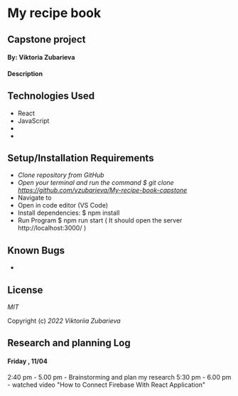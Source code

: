 # My recipe book

## Capstone project

#### By: Viktoria Zubarieva

#### Description

<!-- ![project-screenshot](src/img/diagram.png) -->

## Technologies Used

- React
- JavaScript
-
-

## Setup/Installation Requirements

- _Clone repository from GitHub_
- _Open your terminal and run the command $ git clone https://github.com/vzubarieva/My-recipe-book-capstone_
- Navigate to
- Open in code editor (VS Code)
- Install dependencies: $ npm install
- Run Program $ npm run start ( It should open the server http://localhost:3000/ )

## Known Bugs

-

## License

_MIT_

Copyright (c) _2022_ _Viktoriia Zubarieva_

## Research and planning Log

#### Friday , 11/04

2:40 pm - 5.00 pm - Brainstorming and plan my research
5:30 pm - 6.00 pm - watched video "How to Connect Firebase With React Application"
